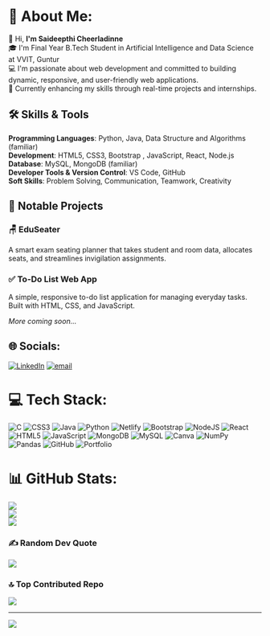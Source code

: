 # 💫 About Me:
👋 Hi, **I'm Saideepthi Cheerladinne** <br>
🎓 I'm Final Year B.Tech Student in Artificial Intelligence and Data Science at VVIT, Guntur <br>
💻 I'm passionate about web development and committed to building dynamic, responsive, and user-friendly web applications. <br>
🌱 Currently enhancing my skills through real-time projects and internships. <br>

## 🛠️ Skills & Tools

**Programming Languages**: Python, Java, Data Structure and Algorithms (familiar) <br>
**Development**: HTML5, CSS3, Bootstrap , JavaScript, React, Node.js <br>
**Database**: MySQL, MongoDB (familiar) <br>
**Developer Tools & Version Control**: VS Code, GitHub <br>
**Soft Skills**: Problem Solving, Communication, Teamwork, Creativity <br>

## 📌 Notable Projects

### 🪑 EduSeater <br>
A smart exam seating planner that takes student and room data, allocates seats, and streamlines invigilation assignments. <br>

###  ✅ To-Do List Web App <br>
A simple, responsive to-do list application for managing everyday tasks. Built with HTML, CSS, and JavaScript. <br>

*More coming soon…*

## 🌐 Socials:
[![LinkedIn](https://img.shields.io/badge/LinkedIn-%230077B5.svg?logo=linkedin&logoColor=white)](https://linkedin.com/in//sai-deepthi-cheerladinne) [![email](https://img.shields.io/badge/Email-D14836?logo=gmail&logoColor=white)](mailto:saideepthicheerladinne@gmail.com) 

# 💻 Tech Stack:
![C](https://img.shields.io/badge/c-%2300599C.svg?style=plastic&logo=c&logoColor=white) ![CSS3](https://img.shields.io/badge/css3-%231572B6.svg?style=plastic&logo=css3&logoColor=white) ![Java](https://img.shields.io/badge/java-%23ED8B00.svg?style=plastic&logo=openjdk&logoColor=white) ![Python](https://img.shields.io/badge/python-3670A0?style=plastic&logo=python&logoColor=ffdd54) ![Netlify](https://img.shields.io/badge/netlify-%23000000.svg?style=plastic&logo=netlify&logoColor=#00C7B7) ![Bootstrap](https://img.shields.io/badge/bootstrap-%238511FA.svg?style=plastic&logo=bootstrap&logoColor=white) ![NodeJS](https://img.shields.io/badge/node.js-6DA55F?style=plastic&logo=node.js&logoColor=white) ![React](https://img.shields.io/badge/react-%2320232a.svg?style=plastic&logo=react&logoColor=%2361DAFB) ![HTML5](https://img.shields.io/badge/html5-%23E34F26.svg?style=plastic&logo=html5&logoColor=white) ![JavaScript](https://img.shields.io/badge/javascript-%23323330.svg?style=plastic&logo=javascript&logoColor=%23F7DF1E) ![MongoDB](https://img.shields.io/badge/MongoDB-%234ea94b.svg?style=plastic&logo=mongodb&logoColor=white) ![MySQL](https://img.shields.io/badge/mysql-4479A1.svg?style=plastic&logo=mysql&logoColor=white) ![Canva](https://img.shields.io/badge/Canva-%2300C4CC.svg?style=plastic&logo=Canva&logoColor=white) ![NumPy](https://img.shields.io/badge/numpy-%23013243.svg?style=plastic&logo=numpy&logoColor=white) ![Pandas](https://img.shields.io/badge/pandas-%23150458.svg?style=plastic&logo=pandas&logoColor=white) ![GitHub](https://img.shields.io/badge/github-%23121011.svg?style=plastic&logo=github&logoColor=white) ![Portfolio](https://img.shields.io/badge/Portfolio-%23000000.svg?style=plastic&logo=firefox&logoColor=#FF7139)
# 📊 GitHub Stats:
![](https://github-readme-stats.vercel.app/api?username=SaiDeepthiCh-17&theme=dark&hide_border=false&include_all_commits=true&count_private=false)<br/>
![](https://nirzak-streak-stats.vercel.app/?user=SaiDeepthiCh-17&theme=dark&hide_border=false)<br/>
![](https://github-readme-stats.vercel.app/api/top-langs/?username=SaiDeepthiCh-17&theme=dark&hide_border=false&include_all_commits=true&count_private=false&layout=compact)

### ✍️ Random Dev Quote
![](https://quotes-github-readme.vercel.app/api?type=horizontal&theme=dark)

### 🔝 Top Contributed Repo
![](https://github-contributor-stats.vercel.app/api?username=SaiDeepthiCh-17&limit=5&theme=dark&combine_all_yearly_contributions=true)

---
[![](https://visitcount.itsvg.in/api?id=SaiDeepthiCh-17&icon=0&color=0)](https://visitcount.itsvg.in)

<!-- Proudly created with GPRM ( https://gprm.itsvg.in ) -->
